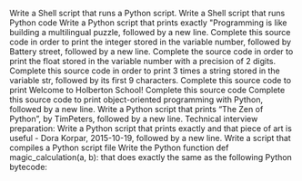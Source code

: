 Write a Shell script that runs a Python script.
Write a Shell script that runs Python code
Write a Python script that prints exactly "Programming is like building a multilingual puzzle, followed by a new line.
Complete this source code in order to print the integer stored in the variable number, followed by Battery street, followed by a new line.
Complete the source code in order to print the float stored in the variable number with a precision of 2 digits.
Complete this source code in order to print 3 times a string stored in the variable str, followed by its first 9 characters.
Complete this source code to print Welcome to Holberton School!
Complete this source code
Complete this source code to print object-oriented programming with Python, followed by a new line.
Write a Python script that prints “The Zen of Python”, by TimPeters, followed by a new line.
Technical interview preparation:
Write a Python script that prints exactly and that piece of art is useful - Dora Korpar, 2015-10-19, followed by a new line.
Write a script that compiles a Python script file
Write the Python function def magic_calculation(a, b): that does exactly the same as the following Python bytecode:

